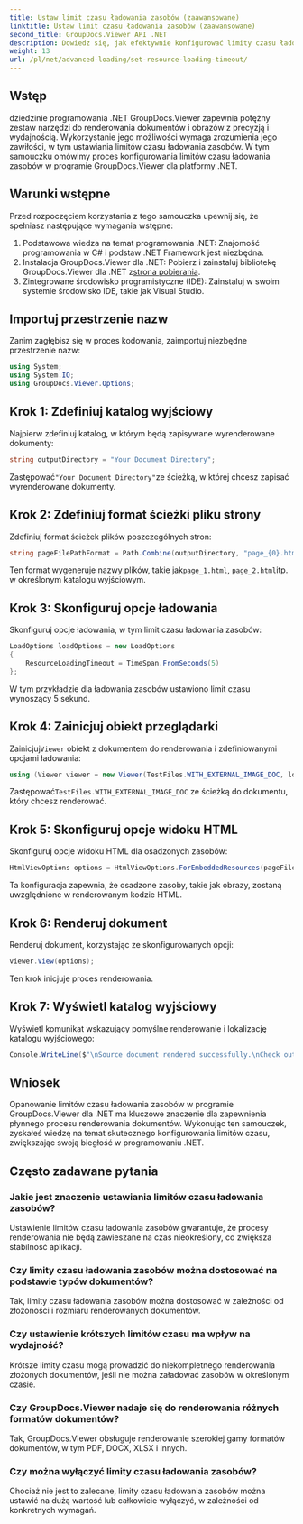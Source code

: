 ```yaml
---
title: Ustaw limit czasu ładowania zasobów (zaawansowane)
linktitle: Ustaw limit czasu ładowania zasobów (zaawansowane)
second_title: GroupDocs.Viewer API .NET
description: Dowiedz się, jak efektywnie konfigurować limity czasu ładowania zasobów w programie GroupDocs.Viewer dla platformy .NET. Opanuj renderowanie dokumentów z precyzją i stabilnością.
weight: 13
url: /pl/net/advanced-loading/set-resource-loading-timeout/
---
```

## Wstęp
dziedzinie programowania .NET GroupDocs.Viewer zapewnia potężny zestaw narzędzi do renderowania dokumentów i obrazów z precyzją i wydajnością. Wykorzystanie jego możliwości wymaga zrozumienia jego zawiłości, w tym ustawiania limitów czasu ładowania zasobów. W tym samouczku omówimy proces konfigurowania limitów czasu ładowania zasobów w programie GroupDocs.Viewer dla platformy .NET.
## Warunki wstępne
Przed rozpoczęciem korzystania z tego samouczka upewnij się, że spełniasz następujące wymagania wstępne:
1. Podstawowa wiedza na temat programowania .NET: Znajomość programowania w C# i podstaw .NET Framework jest niezbędna.
2.  Instalacja GroupDocs.Viewer dla .NET: Pobierz i zainstaluj bibliotekę GroupDocs.Viewer dla .NET z[strona pobierania](https://releases.groupdocs.com/viewer/net/).
3. Zintegrowane środowisko programistyczne (IDE): Zainstaluj w swoim systemie środowisko IDE, takie jak Visual Studio.

## Importuj przestrzenie nazw
Zanim zagłębisz się w proces kodowania, zaimportuj niezbędne przestrzenie nazw:
```csharp
using System;
using System.IO;
using GroupDocs.Viewer.Options;
```

## Krok 1: Zdefiniuj katalog wyjściowy
Najpierw zdefiniuj katalog, w którym będą zapisywane wyrenderowane dokumenty:
```csharp
string outputDirectory = "Your Document Directory";
```
 Zastępować`"Your Document Directory"`ze ścieżką, w której chcesz zapisać wyrenderowane dokumenty.
## Krok 2: Zdefiniuj format ścieżki pliku strony
Zdefiniuj format ścieżek plików poszczególnych stron:
```csharp
string pageFilePathFormat = Path.Combine(outputDirectory, "page_{0}.html");
```
 Ten format wygeneruje nazwy plików, takie jak`page_1.html`, `page_2.html`itp. w określonym katalogu wyjściowym.
## Krok 3: Skonfiguruj opcje ładowania
Skonfiguruj opcje ładowania, w tym limit czasu ładowania zasobów:
```csharp
LoadOptions loadOptions = new LoadOptions
{
    ResourceLoadingTimeout = TimeSpan.FromSeconds(5)
};
```
W tym przykładzie dla ładowania zasobów ustawiono limit czasu wynoszący 5 sekund.
## Krok 4: Zainicjuj obiekt przeglądarki
 Zainicjuj`Viewer` obiekt z dokumentem do renderowania i zdefiniowanymi opcjami ładowania:
```csharp
using (Viewer viewer = new Viewer(TestFiles.WITH_EXTERNAL_IMAGE_DOC, loadOptions))
```
 Zastępować`TestFiles.WITH_EXTERNAL_IMAGE_DOC` ze ścieżką do dokumentu, który chcesz renderować.
## Krok 5: Skonfiguruj opcje widoku HTML
Skonfiguruj opcje widoku HTML dla osadzonych zasobów:
```csharp
HtmlViewOptions options = HtmlViewOptions.ForEmbeddedResources(pageFilePathFormat);
```
Ta konfiguracja zapewnia, że osadzone zasoby, takie jak obrazy, zostaną uwzględnione w renderowanym kodzie HTML.
## Krok 6: Renderuj dokument
Renderuj dokument, korzystając ze skonfigurowanych opcji:
```csharp
viewer.View(options);
```
Ten krok inicjuje proces renderowania.
## Krok 7: Wyświetl katalog wyjściowy
Wyświetl komunikat wskazujący pomyślne renderowanie i lokalizację katalogu wyjściowego:
```csharp
Console.WriteLine($"\nSource document rendered successfully.\nCheck output in {outputDirectory}.");
```

## Wniosek
Opanowanie limitów czasu ładowania zasobów w programie GroupDocs.Viewer dla .NET ma kluczowe znaczenie dla zapewnienia płynnego procesu renderowania dokumentów. Wykonując ten samouczek, zyskałeś wiedzę na temat skutecznego konfigurowania limitów czasu, zwiększając swoją biegłość w programowaniu .NET.
## Często zadawane pytania
### Jakie jest znaczenie ustawiania limitów czasu ładowania zasobów?
Ustawienie limitów czasu ładowania zasobów gwarantuje, że procesy renderowania nie będą zawieszane na czas nieokreślony, co zwiększa stabilność aplikacji.
### Czy limity czasu ładowania zasobów można dostosować na podstawie typów dokumentów?
Tak, limity czasu ładowania zasobów można dostosować w zależności od złożoności i rozmiaru renderowanych dokumentów.
### Czy ustawienie krótszych limitów czasu ma wpływ na wydajność?
Krótsze limity czasu mogą prowadzić do niekompletnego renderowania złożonych dokumentów, jeśli nie można załadować zasobów w określonym czasie.
### Czy GroupDocs.Viewer nadaje się do renderowania różnych formatów dokumentów?
Tak, GroupDocs.Viewer obsługuje renderowanie szerokiej gamy formatów dokumentów, w tym PDF, DOCX, XLSX i innych.
### Czy można wyłączyć limity czasu ładowania zasobów?
Chociaż nie jest to zalecane, limity czasu ładowania zasobów można ustawić na dużą wartość lub całkowicie wyłączyć, w zależności od konkretnych wymagań.